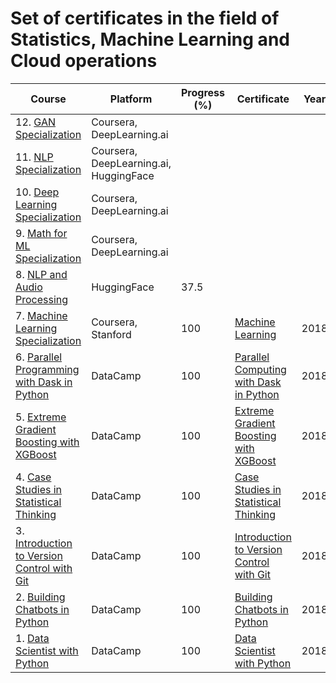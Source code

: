 # Set of certificates in the field of Statistics, Machine Learning and Cloud operations


| Course | Platform | Progress (%) | Certificate | Year |
| --- | --- | --- | --- | --- |
| 12. [GAN Specialization](https://www.coursera.org/specializations/generative-adversarial-networks-gans) | Coursera, DeepLearning.ai | | |
| 11. [NLP Specialization](https://www.coursera.org/specializations/natural-language-processing) | Coursera, DeepLearning.ai, HuggingFace | | |
| 10. [Deep Learning Specialization](https://www.coursera.org/specializations/deep-learning) | Coursera, DeepLearning.ai | | |
| 9. [Math for ML Specialization](https://www.coursera.org/specializations/mathematics-for-machine-learning-and-data-science) | Coursera, DeepLearning.ai | | |
| 8. [NLP and Audio Processing](https://huggingface.co/learn/audio-course/chapter0/introduction) | HuggingFace | 37.5 | | |
| 7. [Machine Learning Specialization](https://www.coursera.org/specializations/machine-learning-introduction) | Coursera, Stanford | 100 | [Machine Learning](https://coursera.org/share/06412eeb77e5dd97df9c932b507a0087) | 2018 |
| 6. [Parallel Programming with Dask in Python](https://www.datacamp.com/courses/parallel-programming-with-dask-in-python) | DataCamp | 100 | [Parallel Computing with Dask in Python](https://www.datacamp.com/statement-of-accomplishment/course/f1a138e29a11f86ad477d575bac3297c9393c036) | 2018 |
| 5. [Extreme Gradient Boosting with XGBoost](https://www.datacamp.com/courses/extreme-gradient-boosting-with-xgboost) | DataCamp | 100 | [Extreme Gradient Boosting with XGBoost](https://www.datacamp.com/statement-of-accomplishment/course/923819f3059b11e72149581b290e13e8d92aa57d) | 2018 |
| 4. [Case Studies in Statistical Thinking](https://www.datacamp.com/courses/case-studies-in-statistical-thinking) | DataCamp | 100 | [Case Studies in Statistical Thinking](https://www.datacamp.com/statement-of-accomplishment/course/ff7d88b9c88900c37bf58b5bc792d94fe5f632e5) | 2018 |
| 3. [Introduction to Version Control with Git](https://www.datacamp.com/courses/introduction-to-version-control-with-git) | DataCamp | 100 | [Introduction to Version Control with Git](https://www.datacamp.com/statement-of-accomplishment/course/bcaaf2c0a17508a1dc4f98d0df796d9311d2daee) | 2018 |
| 2. [Building Chatbots in Python](https://www.datacamp.com/courses/building-chatbots-in-python) | DataCamp | 100 | [Building Chatbots in Python](https://www.datacamp.com/statement-of-accomplishment/course/0b360081ba58eb3be6f8e47bf5f881a5e9b377ec) | 2018 |
| 1. [Data Scientist with Python](https://www.datacamp.com/certification/data-scientist) | DataCamp | 100 | [Data Scientist with Python](https://www.datacamp.com/statement-of-accomplishment/track/0742a26184de19d2271a6a9a4cfec2fc39b6284b) | 2018 |
